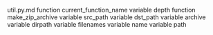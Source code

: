 util.py.md
function current_function_name
	variable depth
function make_zip_archive
	variable src_path
	variable dst_path
	variable archive
	variable dirpath
	variable filenames
	variable name
	variable path
